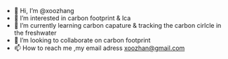 - 👋 Hi, I’m @xoozhang
- 👀 I’m interested in carbon footprint & lca
- 🌱 I’m currently learning carbon capature & tracking the carbon cirlcle in the freshwater
- 💞️ I’m looking to collaborate on carbon footprint
- 📫 How to reach me ,my email adress xoozhan@gmail.com

<!---
xoozhang/xoozhang is a ✨ special ✨ repository because its `README.md` (this file) appears on your GitHub profile.
You can click the Preview link to take a look at your changes.
--->
